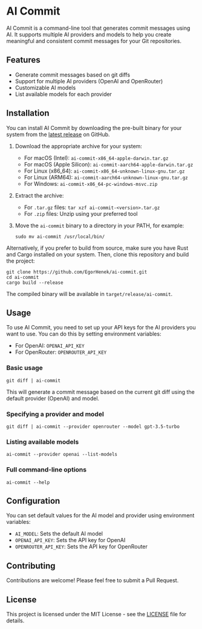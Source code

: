 # AI Commit

AI Commit is a command-line tool that generates commit messages using AI. It supports multiple AI providers and models to help you create meaningful and consistent commit messages for your Git repositories.

## Features

- Generate commit messages based on git diffs
- Support for multiple AI providers (OpenAI and OpenRouter)
- Customizable AI models
- List available models for each provider

## Installation

You can install AI Commit by downloading the pre-built binary for your system from the [latest release](https://github.com/EgorHenek/ai-commit/releases/latest) on GitHub.

1. Download the appropriate archive for your system:
   - For macOS (Intel): `ai-commit-x86_64-apple-darwin.tar.gz`
   - For macOS (Apple Silicon): `ai-commit-aarch64-apple-darwin.tar.gz`
   - For Linux (x86_64): `ai-commit-x86_64-unknown-linux-gnu.tar.gz`
   - For Linux (ARM64): `ai-commit-aarch64-unknown-linux-gnu.tar.gz`
   - For Windows: `ai-commit-x86_64-pc-windows-msvc.zip`

2. Extract the archive:
   - For `.tar.gz` files: `tar xzf ai-commit-<version>.tar.gz`
   - For `.zip` files: Unzip using your preferred tool

3. Move the `ai-commit` binary to a directory in your PATH, for example:
   ```
   sudo mv ai-commit /usr/local/bin/
   ```

Alternatively, if you prefer to build from source, make sure you have Rust and Cargo installed on your system. Then, clone this repository and build the project:

```
git clone https://github.com/EgorHenek/ai-commit.git
cd ai-commit
cargo build --release
```

The compiled binary will be available in `target/release/ai-commit`.

## Usage

To use AI Commit, you need to set up your API keys for the AI providers you want to use. You can do this by setting environment variables:

- For OpenAI: `OPENAI_API_KEY`
- For OpenRouter: `OPENROUTER_API_KEY`

### Basic usage

```
git diff | ai-commit
```

This will generate a commit message based on the current git diff using the default provider (OpenAI) and model.

### Specifying a provider and model

```
git diff | ai-commit --provider openrouter --model gpt-3.5-turbo
```

### Listing available models

```
ai-commit --provider openai --list-models
```

### Full command-line options

```
ai-commit --help
```

## Configuration

You can set default values for the AI model and provider using environment variables:

- `AI_MODEL`: Sets the default AI model
- `OPENAI_API_KEY`: Sets the API key for OpenAI
- `OPENROUTER_API_KEY`: Sets the API key for OpenRouter

## Contributing

Contributions are welcome! Please feel free to submit a Pull Request.

## License

This project is licensed under the MIT License - see the [LICENSE](LICENSE) file for details.
